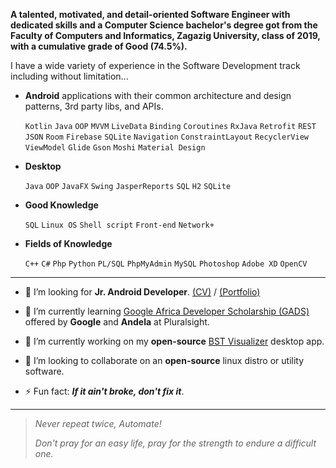 **A talented, motivated, and detail-oriented Software Engineer with dedicated skills and a Computer Science bachelor's degree got from the Faculty of Computers and Informatics, Zagazig University, class of 2019, with a cumulative grade of Good (74.5%).**

I have a wide variety of experience in the Software Development track including without limitation...

- **Android** applications with their common architecture and design patterns, 3rd party libs, and APIs.
  
  `Kotlin` `Java` `OOP` `MVVM` `LiveData` `Binding` `Coroutines` `RxJava` `Retrofit` `REST` `JSON` `Room` `Firebase` `SQLite` `Navigation` `ConstraintLayout` `RecyclerView` `ViewModel` `Glide` `Gson` `Moshi` `Material Design`

- **Desktop**

  `Java` `OOP` `JavaFX` `Swing` `JasperReports` `SQL` `H2` `SQLite`

- **Good Knowledge**
  
  `SQL` `Linux OS` `Shell script` `Front-end` `Network+`

- **Fields of Knowledge**
 
  `C++` `C#` `Php` `Python` `PL/SQL` `PhpMyAdmin` `MySQL` `Photoshop` `Adobe XD` `OpenCV`

---

- 🤔 I’m looking for **Jr. Android Developer**. [(CV)](https://ammaryasserallaithy.github.io/CV) / [(Portfolio)](https://ammaryasserallaithy.github.io/apps)

- 🌱 I’m currently learning [Google Africa Developer Scholarship (GADS)](https://app.pluralsight.com/profile/ammar-yasser-e7) offered by **Google** and **Andela** at Pluralsight.

- 🔭 I’m currently working on my **open-source** [BST Visualizer](https://github.com/AmmarYasserAllaiThy/BST-Visualizer) desktop app.

- 👯 I’m looking to collaborate on an **open-source** linux distro or utility software.

- ⚡ Fun fact: ***If it ain't broke, don't fix it***.

---

> _Never repeat twice, Automate!_
> 
> _Don't pray for an easy life, pray for the strength to endure a difficult one._
